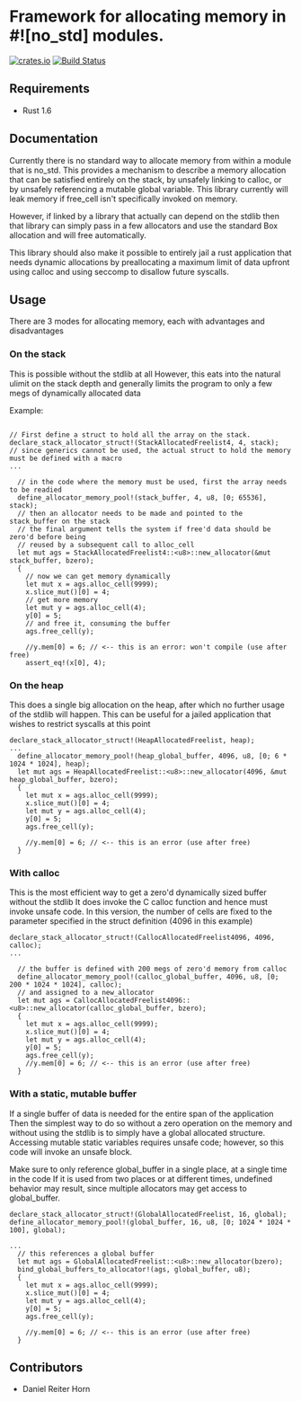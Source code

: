 # Framework for allocating memory in #![no_std] modules.

[![crates.io](http://meritbadge.herokuapp.com/alloc-no-stdlib)](https://crates.io/crates/alloc-no-stdlib)
[![Build Status](https://travis-ci.org/dropbox/rust-alloc-no-stdlib.svg?branch=master)](https://travis-ci.org/dropbox/rust-alloc-no-stdlib)


## Requirements
 * Rust 1.6

## Documentation
Currently there is no standard way to allocate memory from within a module that is no_std.
This provides a mechanism to describe a memory allocation that can be satisfied entirely on
the stack, by unsafely linking to calloc, or by unsafely referencing a mutable global variable.
This library currently will leak memory if free_cell isn't specifically invoked on memory.

However, if linked by a library that actually can depend on the stdlib then that library
can simply pass in a few allocators and use the standard Box allocation and will free automatically.

This library should also make it possible to entirely jail a rust application that needs dynamic
allocations by preallocating a maximum limit of data upfront using calloc and
using seccomp to disallow future syscalls.

## Usage

There are 3 modes for allocating memory, each with advantages and disadvantages

### On the stack
This is possible without the stdlib at all
However, this eats into the natural ulimit on the stack depth and generally
limits the program to only a few megs of dynamically allocated data

Example:

```

// First define a struct to hold all the array on the stack.
declare_stack_allocator_struct!(StackAllocatedFreelist4, 4, stack);
// since generics cannot be used, the actual struct to hold the memory must be defined with a macro
...

  // in the code where the memory must be used, first the array needs to be readied
  define_allocator_memory_pool!(stack_buffer, 4, u8, [0; 65536], stack);
  // then an allocator needs to be made and pointed to the stack_buffer on the stack
  // the final argument tells the system if free'd data should be zero'd before being
  // reused by a subsequent call to alloc_cell
  let mut ags = StackAllocatedFreelist4::<u8>::new_allocator(&mut stack_buffer, bzero);
  {
    // now we can get memory dynamically
    let mut x = ags.alloc_cell(9999);
    x.slice_mut()[0] = 4;
    // get more memory
    let mut y = ags.alloc_cell(4);
    y[0] = 5;
    // and free it, consuming the buffer
    ags.free_cell(y);

    //y.mem[0] = 6; // <-- this is an error: won't compile (use after free)
    assert_eq!(x[0], 4);
```

### On the heap
This does a single big allocation on the heap, after which no further usage of the stdlib
will happen. This can be useful for a jailed application that wishes to restrict syscalls
at this point

```
declare_stack_allocator_struct!(HeapAllocatedFreelist, heap);
...
  define_allocator_memory_pool!(heap_global_buffer, 4096, u8, [0; 6 * 1024 * 1024], heap);
  let mut ags = HeapAllocatedFreelist::<u8>::new_allocator(4096, &mut heap_global_buffer, bzero);
  {
    let mut x = ags.alloc_cell(9999);
    x.slice_mut()[0] = 4;
    let mut y = ags.alloc_cell(4);
    y[0] = 5;
    ags.free_cell(y);

    //y.mem[0] = 6; // <-- this is an error (use after free)
  }
```

### With calloc
This is the most efficient way to get a zero'd dynamically sized buffer without the stdlib
It does invoke the C calloc function and hence must invoke unsafe code.
In this version, the number of cells are fixed to the parameter specified in the struct definition
(4096 in this example)

```
declare_stack_allocator_struct!(CallocAllocatedFreelist4096, 4096, calloc);
...

  // the buffer is defined with 200 megs of zero'd memory from calloc
  define_allocator_memory_pool!(calloc_global_buffer, 4096, u8, [0; 200 * 1024 * 1024], calloc);
  // and assigned to a new_allocator
  let mut ags = CallocAllocatedFreelist4096::<u8>::new_allocator(calloc_global_buffer, bzero);
  {
    let mut x = ags.alloc_cell(9999);
    x.slice_mut()[0] = 4;
    let mut y = ags.alloc_cell(4);
    y[0] = 5;
    ags.free_cell(y);
    //y.mem[0] = 6; // <-- this is an error (use after free)
  }
```

### With a static, mutable buffer
If a single buffer of data is needed for the entire span of the application
Then the simplest way to do so without a zero operation on
the memory and without using the stdlib is to simply have a global allocated
structure. Accessing mutable static variables requires unsafe code; however,
so this code will invoke an unsafe block.


Make sure to only reference global_buffer in a single place, at a single time in the code
If it is used from two places or at different times, undefined behavior may result,
since multiple allocators may get access to global_buffer.


```
declare_stack_allocator_struct!(GlobalAllocatedFreelist, 16, global);
define_allocator_memory_pool!(global_buffer, 16, u8, [0; 1024 * 1024 * 100], global);

...
  // this references a global buffer
  let mut ags = GlobalAllocatedFreelist::<u8>::new_allocator(bzero);
  bind_global_buffers_to_allocator!(ags, global_buffer, u8);
  {
    let mut x = ags.alloc_cell(9999);
    x.slice_mut()[0] = 4;
    let mut y = ags.alloc_cell(4);
    y[0] = 5;
    ags.free_cell(y);

    //y.mem[0] = 6; // <-- this is an error (use after free)
  }
```


## Contributors
- Daniel Reiter Horn
